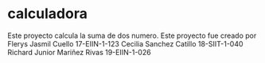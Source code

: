 # calculadora
Este proyecto calcula la suma de dos numero. Este proyecto fue creado por Flerys Jasmil Cuello 17-EIIN-1-123 Cecilia Sanchez Catillo 18-SIIT-1-040 Richard Junior Mariñez Rivas 19-EIIN-1-026

